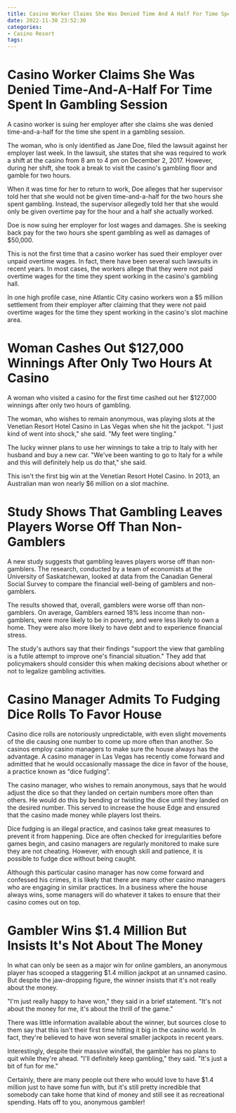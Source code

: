 ```yaml
---
title: Casino Worker Claims She Was Denied Time And A Half For Time Spent In Gambling Session
date: 2022-11-30 23:52:30
categories:
- Casino Resort
tags:
---
```



#  Casino Worker Claims She Was Denied Time-And-A-Half For Time Spent In Gambling Session

A casino worker is suing her employer after she claims she was denied time-and-a-half for the time she spent in a gambling session.

The woman, who is only identified as Jane Doe, filed the lawsuit against her employer last week. In the lawsuit, she states that she was required to work a shift at the casino from 8 am to 4 pm on December 2, 2017. However, during her shift, she took a break to visit the casino's gambling floor and gamble for two hours.

When it was time for her to return to work, Doe alleges that her supervisor told her that she would not be given time-and-a-half for the two hours she spent gambling. Instead, the supervisor allegedly told her that she would only be given overtime pay for the hour and a half she actually worked.

Doe is now suing her employer for lost wages and damages. She is seeking back pay for the two hours she spent gambling as well as damages of $50,000.

This is not the first time that a casino worker has sued their employer over unpaid overtime wages. In fact, there have been several such lawsuits in recent years. In most cases, the workers allege that they were not paid overtime wages for the time they spent working in the casino's gambling hall.

In one high profile case, nine Atlantic City casino workers won a $5 million settlement from their employer after claiming that they were not paid overtime wages for the time they spent working in the casino's slot machine area.

#  Woman Cashes Out $127,000 Winnings After Only Two Hours At Casino 

A woman who visited a casino for the first time cashed out her $127,000 winnings after only two hours of gambling.

The woman, who wishes to remain anonymous, was playing slots at the Venetian Resort Hotel Casino in Las Vegas when she hit the jackpot. "I just kind of went into shock," she said. "My feet were tingling."

The lucky winner plans to use her winnings to take a trip to Italy with her husband and buy a new car. "We've been wanting to go to Italy for a while and this will definitely help us do that," she said.

This isn't the first big win at the Venetian Resort Hotel Casino. In 2013, an Australian man won nearly $6 million on a slot machine.

#  Study Shows That Gambling Leaves Players Worse Off Than Non-Gamblers 

A new study suggests that gambling leaves players worse off than non-gamblers. The research, conducted by a team of economists at the University of Saskatchewan, looked at data from the Canadian General Social Survey to compare the financial well-being of gamblers and non-gamblers.

The results showed that, overall, gamblers were worse off than non-gamblers. On average, Gamblers earned 18% less income than non-gamblers, were more likely to be in poverty, and were less likely to own a home. They were also more likely to have debt and to experience financial stress.

The study's authors say that their findings "support the view that gambling is a futile attempt to improve one's financial situation." They add that policymakers should consider this when making decisions about whether or not to legalize gambling activities.

#  Casino Manager Admits To Fudging Dice Rolls To Favor House 

Casino dice rolls are notoriously unpredictable, with even slight movements of the die causing one number to come up more often than another. So casinos employ casino managers to make sure the house always has the advantage. A casino manager in Las Vegas has recently come forward and admitted that he would occasionally massage the dice in favor of the house, a practice known as “dice fudging”.

The casino manager, who wishes to remain anonymous, says that he would adjust the dice so that they landed on certain numbers more often than others. He would do this by bending or twisting the dice until they landed on the desired number. This served to increase the house Edge and ensured that the casino made money while players lost theirs.

Dice fudging is an illegal practice, and casinos take great measures to prevent it from happening. Dice are often checked for irregularities before games begin, and casino managers are regularly monitored to make sure they are not cheating. However, with enough skill and patience, it is possible to fudge dice without being caught.

Although this particular casino manager has now come forward and confessed his crimes, it is likely that there are many other casino managers who are engaging in similar practices. In a business where the house always wins, some managers will do whatever it takes to ensure that their casino comes out on top.

#  Gambler Wins $1.4 Million But Insists It's Not About The Money

In what can only be seen as a major win for online gamblers, an anonymous player has scooped a staggering $1.4 million jackpot at an unnamed casino. But despite the jaw-dropping figure, the winner insists that it's not really about the money.

"I'm just really happy to have won," they said in a brief statement. "It's not about the money for me, it's about the thrill of the game."

There was little information available about the winner, but sources close to them say that this isn't their first time hitting it big in the casino world. In fact, they're believed to have won several smaller jackpots in recent years.

Interestingly, despite their massive windfall, the gambler has no plans to quit while they're ahead. "I'll definitely keep gambling," they said. "It's just a bit of fun for me."

Certainly, there are many people out there who would love to have $1.4 million just to have some fun with, but it's still pretty incredible that somebody can take home that kind of money and still see it as recreational spending. Hats off to you, anonymous gambler!